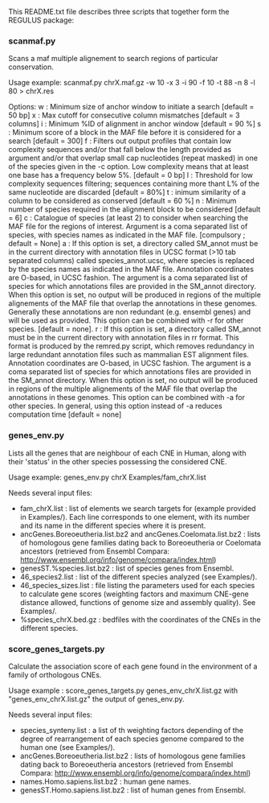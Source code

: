 

This README.txt file describes three scripts that together form the REGULUS package:

### scanmaf.py ###
Scans a maf multiple alignement to search regions of particular conservation.
 
Usage example:
scanmaf.py chrX.maf.gz -w 10 -x 3 -i 90 -f 10 -t 88 -n 8 -l 80 > chrX.res
 
Options: 
w : Minimum size of anchor window to initiate a search [default = 50 bp]
x : Max cutoff for consecutive column mismatches [default = 3 columns]
i : Minimum %ID of alignment in anchor window [default = 90 %]
s : Minimum score of a block in the MAF file before it is considered for a search [default = 300]
f : Filters out output profiles that contain low complexity sequences and/or that fall below the length provided as argument and/or that overlap small cap nucleotides (repeat masked) in one of the species given in the -c option. Low complexity means that at least one base has a frequency below 5%. [default = 0 bp]
l : Threshold for low complexity sequences filtering; sequences containing more thant L% of the same nucleotide are discarded [default = 80%]
t : inimum similarity of a column to be considered as conserved [default = 60 %]
n : Minimum number of species required in the alignment block to be considered [default = 6]
c : Catalogue of species (at least 2) to consider when searching the MAF file for the regions of interest. Argument is a coma separated list of species, with species names as indicated in the MAF file. [compulsory ; default = None]
a : If this option is set, a directory called SM_annot must be in the current directory with annotation files in UCSC format (>10 tab separated columns) called species_annot.ucsc, where species is replaced by the species names as indicated in the MAF file. Annotation coordinates are O-based, in UCSC fashion. The argument is a coma separated list of species for which annotations files are provided in the SM_annot directory. When this option is set, no output will be produced in regions of the multiple alignements of the MAF file that overlap the annotations in these genomes. Generally these annotations are non redundant (e.g. ensembl genes) and will be used as provided. This option can be combined with -r for other species.  [default = none].
r : If this option is set, a directory called SM_annot must be in the current directory with annotation files in rr format. This format is produced by the remred.py script, which removes redundancy in large redundant annotation files such as mammalian EST alignment files. Annotation coordinates are O-based, in UCSC fashion. The argument is a coma separated list of species for which annotations files are provided in the SM_annot directory. When this option is set, no output will be produced in regions of the multiple alignements of the MAF file that overlap the annotations in these genomes. This option can be combined with -a for other species. In general, using this option instead of -a reduces computation time [default = none]


### genes_env.py ###
Lists all the genes that are neighbour of each CNE in Human, along with their 'status' in the other species possessing the considered CNE.
 
Usage example:
 genes_env.py chrX Examples/fam_chrX.list 

Needs several input files:
- fam_chrX.list : list of elements we search targets for (example provided in Examples/). Each line corresponds to one element, with its number and its name in the different species where it is present.
- ancGenes.Boreoeutheria.list.bz2 and ancGenes.Coelomata.list.bz2 : lists of homologous gene families dating back to Boreoeutheria or Coelomata ancestors (retrieved from Ensembl Compara: http://www.ensembl.org/info/genome/compara/index.html)
- genesST.%species.list.bz2 : list of species genes from Ensembl.
- 46_species2.list : list of the different species analyzed (see Examples/).
- 46_species_sizes.list : file listing the parameters used for each species to calculate gene scores (weighting factors and maximum CNE-gene distance allowed, functions of genome size and assembly quality). See Examples/.
- %species_chrX.bed.gz : bedfiles with the coordinates of the CNEs in the different species.


### score_genes_targets.py ###
Calculate the association score of each gene found in the environment of a family of orthologous CNEs.

Usage example :
score_genes_targets.py genes_env_chrX.list.gz
with "genes_env_chrX.list.gz" the output of genes_env.py.

Needs several input files:
- species_synteny.list : a list of th weighting factors depending of the degree of rearrangement of each species genome compared to the human one (see Examples/).
- ancGenes.Boreoeutheria.list.bz2 : lists of homologous gene families dating back to Boreoeutheria ancestors (retrieved from Ensembl Compara: http://www.ensembl.org/info/genome/compara/index.html)
- names.Homo.sapiens.list.bz2 : human gene names.
- genesST.Homo.sapiens.list.bz2 : list of human genes from Ensembl.



